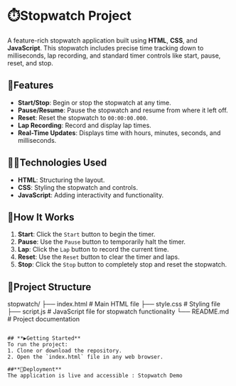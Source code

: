 # **⏱️Stopwatch Project**

A feature-rich stopwatch application built using **HTML**, **CSS**, and **JavaScript**. This stopwatch includes precise time tracking down to milliseconds, lap recording, and standard timer controls like start, pause, reset, and stop.

## **🚀Features**
- **Start/Stop**: Begin or stop the stopwatch at any time.
- **Pause/Resume**: Pause the stopwatch and resume from where it left off.
- **Reset**: Reset the stopwatch to `00:00:00.000`.
- **Lap Recording**: Record and display lap times.
- **Real-Time Updates**: Displays time with hours, minutes, seconds, and milliseconds.

## **🧑‍💻Technologies Used**
- **HTML**: Structuring the layout.
- **CSS**: Styling the stopwatch and controls.
- **JavaScript**: Adding interactivity and functionality.

## **🌟How It Works**
1. **Start**: Click the `Start` button to begin the timer.
2. **Pause**: Use the `Pause` button to temporarily halt the timer.
3. **Lap**: Click the `Lap` button to record the current time.
4. **Reset**: Use the `Reset` button to clear the timer and laps.
5. **Stop**: Click the `Stop` button to completely stop and reset the stopwatch.

## **📂Project Structure**
stopwatch/
├── index.html    # Main HTML file
├── style.css     # Styling file
├── script.js     # JavaScript file for stopwatch functionality
└── README.md     # Project documentation
```

## **▶Getting Started**
To run the project:
1. Clone or download the repository.
2. Open the `index.html` file in any web browser.

##**🎯Deployment**
The application is live and accessible : Stopwatch Demo

